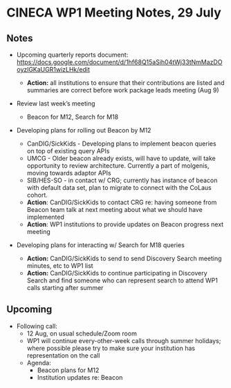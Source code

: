 # CINECA WP1 Meeting Notes, 29 July

## Notes

- Upcoming quarterly reports document: https://docs.google.com/document/d/1hf68Q15aSih04tWj33tNmMazDOoyzlGKaUGR1wizLHk/edit
    - **Action:** all institutions to ensure that their contributions are listed and summaries are correct before work package leads meeting (Aug 9) 

- Review last week’s meeting
    - Beacon for M12, Search for M18

- Developing plans for rolling out Beacon by M12
    - CanDIG/SickKids - Developing plans to implement beacon queries on top of existing query APIs
    - UMCG - Older beacon already exists, will have to update, will take opportunity to review architecture.  Currently a part of molgenis, moving towards adaptor APIs
    - SIB/HES-SO - in contact w/ CRG; currently has instance of beacon with default data set, plan to migrate to connect with the CoLaus cohort.
    - **Action**: CanDIG/SickKids to contact CRG re: having someone from Beacon team talk at next meeting about what we should have implemented
    - **Action**: WP1 institutions to provide updates on Beacon progress next meeting 


- Developing plans for interacting w/ Search for M18 queries
    - **Action:** CanDIG/SickKids to send to send Discovery Search meeting minutes, etc to WP1 list
    - **Action:** CanDIG/SickKids to continue participating in Discovery Search and find someone who can represent search to attend WP1 calls starting after summer

## Upcoming

- Following call:
    - 12 Aug, on usual schedule/Zoom room
    - WP1 will continue every-other-week calls through summer holidays; where possible please try to make sure your institution has representation on the call
    - Agenda:
        - Beacon plans for M12
        - Institution updates re: Beacon


